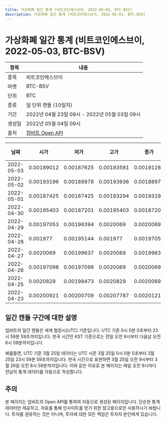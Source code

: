 ```yaml
---
title: 가상화폐 일간 통계 (비트코인에스브이, 2022-05-03, BTC-BSV)
description: 가상화폐 일간 통계 (비트코인에스브이, 2022-05-03, BTC-BSV)
---
```



가상화폐 일간 통계 (비트코인에스브이, 2022-05-03, BTC-BSV)
===

|항목|내용|
|--|--|
|종목|비트코인에스브이|
|마켓|BTC-BSV|
|단위|BTC|
|종류|일 단위 캔들 (10일치)|
|기간|2022년 04월 23일 09시 - 2022년 05월 03일 09시|
|생성일|2022년 05월 04일 09시|
|출처|[업비트 Open API](https://docs.upbit.com)|


|날짜|시가|저가|고가|종가|비고|
|--|--|--|--|--|--|
|2022-05-03|0.00189012|0.00187625|0.00193581|0.00191282|    |
|2022-05-02|0.00193196|0.00188978|0.00193936|0.00188978|    |
|2022-05-01|0.00187425|0.00187425|0.00193294|0.00193197|    |
|2022-04-30|0.00195403|0.00187201|0.00195403|0.00187201|    |
|2022-04-29|0.00197053|0.00196394|0.0020069|0.0020069|    |
|2022-04-28|0.001977|0.00195144|0.001977|0.00197054|    |
|2022-04-27|0.0020069|0.00199637|0.0020069|0.00199637|    |
|2022-04-26|0.00197098|0.00197098|0.0020069|0.0020069|    |
|2022-04-25|0.0020829|0.00198473|0.0020829|0.0020069|    |
|2022-04-23|0.00200921|0.00200709|0.00207787|0.00201218|    |


일간 캔들 구간에 대한 설명
---


업비트의 일간 캔들은 세계 협정시(UTC) 기준입니다. 
UTC 기준 0시 0분 0초부터 23시 59분 59초까지입니다. 
한국 시간인 KST 기준으로는 전일 오전 9시부터 다음날 오전 8시 59분까지입니다. 


예를들면, UTC 기준 3월 25일 데이터는 UTC 시준 3월 25일 0시 0분 0초부터 3월 25일 23시 59분 59초까지입니다. 
한국 시간으로 표현하면 3월 25일 오전 9시부터 3월 26일 오전 8시 59분까지입니다. 
이와 같은 이유로 본 페이지는 매일 오전 9시마다 전날의 통계 데이터를 자동으로 작성합니다. 


주의
---


본 페이지는 업비트의 Open API를 통하여 자동으로 생성된 페이지입니다. 
단순한 통계 데이터만 제공하고, 자료를 통해 인사이트를 얻기 위한 참고용으로만 사용하시기 바랍니다. 
투자를 권유하는 것은 아니며, 투자에 대한 모든 책임은 투자자 본인에게 있습니다. 
